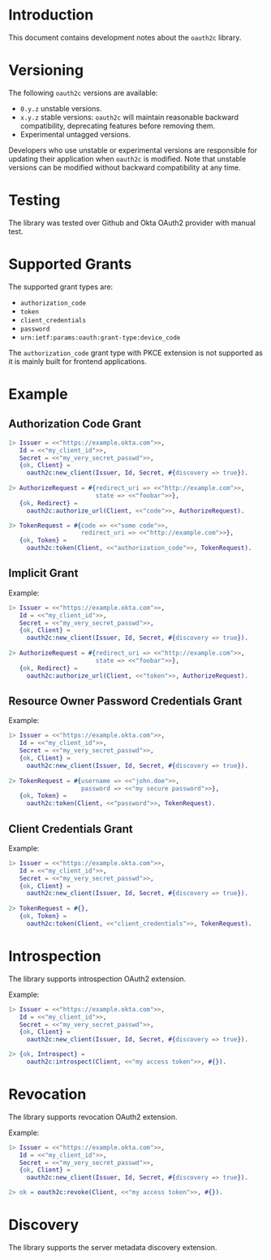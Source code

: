 # Introduction
This document contains development notes about the `oauth2c` library.

# Versioning
The following `oauth2c` versions are available:
- `0.y.z` unstable versions.
- `x.y.z` stable versions: `oauth2c` will maintain reasonable backward
  compatibility, deprecating features before removing them.
- Experimental untagged versions.

Developers who use unstable or experimental versions are responsible for
updating their application when `oauth2c` is modified. Note that
unstable versions can be modified without backward compatibility at any
time.

# Testing
The library was tested over Github and Okta OAuth2 provider with manual
test.

# Supported Grants
The supported grant types are:
- `authorization_code`
- `token`
- `client_credentials`
- `password`
- `urn:ietf:params:oauth:grant-type:device_code`

The `authorization_code` grant type with PKCE extension is not supported
as it is mainly built for frontend applications.


# Example
## Authorization Code Grant
```erlang
1> Issuer = <<"https://example.okta.com">>,
   Id = <<"my_client_id">>,
   Secret = <<"my_very_secret_passwd">>,
   {ok, Client} =
     oauth2c:new_client(Issuer, Id, Secret, #{discovery => true}).
     
2> AuthorizeRequest = #{redirect_uri => <<"http://example.com">>,
                        state => <<"foobar">>},
   {ok, Redirect} =
     oauth2c:authorize_url(Client, <<"code">>, AuthorizeRequest).

3> TokenRequest = #{code => <<"some code">>,
                    redirect_uri => <<"http://example.com">>},
   {ok, Token} =
     oauth2c:token(Client, <<"authorization_code">>, TokenRequest).
```

## Implicit Grant
Example:
```erlang
1> Issuer = <<"https://example.okta.com">>,
   Id = <<"my_client_id">>,
   Secret = <<"my_very_secret_passwd">>,
   {ok, Client} =
     oauth2c:new_client(Issuer, Id, Secret, #{discovery => true}).
     
2> AuthorizeRequest = #{redirect_uri => <<"http://example.com">>,
                        state => <<"foobar">>},
   {ok, Redirect} =
     oauth2c:authorize_url(Client, <<"token">>, AuthorizeRequest).
```

## Resource Owner Password Credentials Grant
Example:
```erlang
1> Issuer = <<"https://example.okta.com">>,
   Id = <<"my_client_id">>,
   Secret = <<"my_very_secret_passwd">>,
   {ok, Client} =
     oauth2c:new_client(Issuer, Id, Secret, #{discovery => true}).
     
2> TokenRequest = #{username => <<"john.doe">>,
                    password => <<"my secure password">>},
   {ok, Token} =
     oauth2c:token(Client, <<"password">>, TokenRequest).
```

## Client Credentials Grant
Example:
```erlang
1> Issuer = <<"https://example.okta.com">>,
   Id = <<"my_client_id">>,
   Secret = <<"my_very_secret_passwd">>,
   {ok, Client} =
     oauth2c:new_client(Issuer, Id, Secret, #{discovery => true}).
     
2> TokenRequest = #{},
   {ok, Token} =
     oauth2c:token(Client, <<"client_credentials">>, TokenRequest).
```

# Introspection
The library supports introspection OAuth2 extension.

Example:
```erlang
1> Issuer = <<"https://example.okta.com">>,
   Id = <<"my_client_id">>,
   Secret = <<"my_very_secret_passwd">>,
   {ok, Client} =
     oauth2c:new_client(Issuer, Id, Secret, #{discovery => true}).

2> {ok, Introspect} =
     oauth2c:introspect(Client, <<"my access token">>, #{}).
```

# Revocation
The library supports revocation OAuth2 extension.

Example:
```erlang
1> Issuer = <<"https://example.okta.com">>,
   Id = <<"my_client_id">>,
   Secret = <<"my_very_secret_passwd">>,
   {ok, Client} =
     oauth2c:new_client(Issuer, Id, Secret, #{discovery => true}).

2> ok = oauth2c:revoke(Client, <<"my access token">>, #{}).
```

# Discovery
The library supports the server metadata discovery extension.
